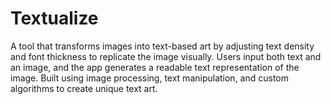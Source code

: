 # Textualize
A tool that transforms images into text-based art by adjusting text density and font thickness to replicate the image visually. Users input both text and an image, and the app generates a readable text representation of the image. Built using image processing, text manipulation, and custom algorithms to create unique text art.
